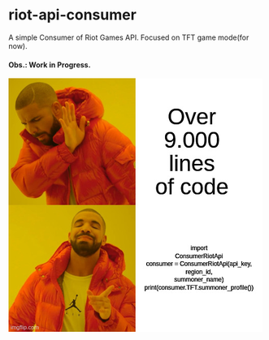 # riot-api-consumer
A simple Consumer of Riot Games API. Focused on TFT game mode(for now).

#### Obs.: Work in Progress.

<img src="images/over9000.jpeg"
     alt="Exemple"
     style="float: left; margin-right: 10px;" />
<br/>
